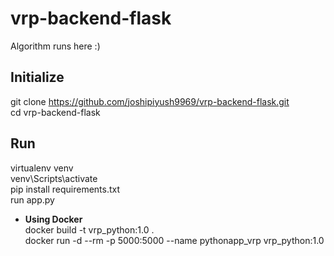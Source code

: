 # vrp-backend-flask
Algorithm runs here :)

## Initialize ##
git clone https://github.com/joshipiyush9969/vrp-backend-flask.git <br/>
cd vrp-backend-flask

## Run ##
virtualenv venv <br/>
venv\Scripts\activate <br/>
pip install requirements.txt <br/>
run app.py
<ul>
<li><b>Using Docker</b></li>
docker build -t vrp_python:1.0 .<br/>
docker run -d --rm -p 5000:5000 --name pythonapp_vrp vrp_python:1.0
</ul>
